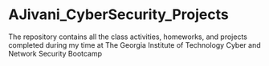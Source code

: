 # AJivani_CyberSecurity_Projects
The repository contains all the class activities, homeworks, and projects completed during my time at The Georgia Institute of Technology Cyber and Network Security Bootcamp
